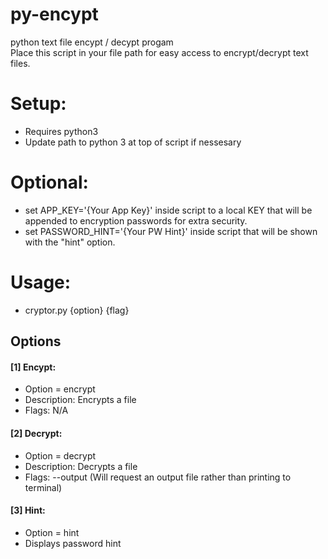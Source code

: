 # py-encypt
python text file encypt / decypt progam <br>
Place this script in your file path for easy access to encrypt/decrypt text files.

Setup:
======
* Requires python3
* Update path to python 3 at top of script if nessesary

Optional:
======
* set APP_KEY='{Your App Key}' inside script to a local KEY that will be appended to encryption passwords for extra security.
* set PASSWORD_HINT='{Your PW Hint}' inside script that will be shown with the "hint" option.

Usage:
======
* cryptor.py {option} {flag}

Options
------
#### [1] Encypt:
* Option = encrypt
* Description: Encrypts a file
* Flags: N/A
  
#### [2] Decrypt:
* Option = decrypt
* Description: Decrypts a file
* Flags:
    --output
      (Will request an output file rather than printing to terminal)
      
#### [3] Hint:
* Option = hint
* Displays password hint
